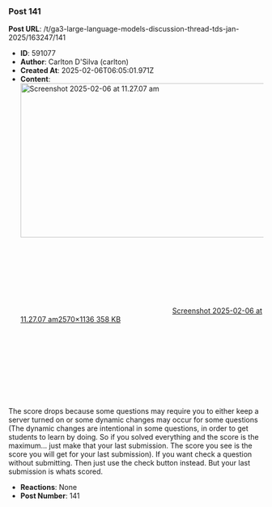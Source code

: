 ### Post 141
**Post URL**: /t/ga3-large-language-models-discussion-thread-tds-jan-2025/163247/141
- **ID**: 591077
- **Author**: Carlton D'Silva (carlton)
- **Created At**: 2025-02-06T06:05:01.971Z
- **Content**:  
  <div class="lightbox-wrapper"><a class="lightbox" href="https://europe1.discourse-cdn.com/flex013/uploads/iitm/original/3X/5/4/549b066a290c204c7468f501f107ef5eabe661f6.png" data-download-href="/uploads/short-url/c4sfk7QNgyUPkRyFwJueFRPaDbM.png?dl=1" title="Screenshot 2025-02-06 at 11.27.07 am" rel="noopener nofollow ugc"><img src="https://europe1.discourse-cdn.com/flex013/uploads/iitm/optimized/3X/5/4/549b066a290c204c7468f501f107ef5eabe661f6_2_690x304.png" alt="Screenshot 2025-02-06 at 11.27.07 am" data-base62-sha1="c4sfk7QNgyUPkRyFwJueFRPaDbM" width="690" height="304" srcset="https://europe1.discourse-cdn.com/flex013/uploads/iitm/optimized/3X/5/4/549b066a290c204c7468f501f107ef5eabe661f6_2_690x304.png, https://europe1.discourse-cdn.com/flex013/uploads/iitm/optimized/3X/5/4/549b066a290c204c7468f501f107ef5eabe661f6_2_1035x456.png 1.5x, https://europe1.discourse-cdn.com/flex013/uploads/iitm/optimized/3X/5/4/549b066a290c204c7468f501f107ef5eabe661f6_2_1380x608.png 2x" data-dominant-color="DFE3EE"><div class="meta"><svg class="fa d-icon d-icon-far-image svg-icon" aria-hidden="true"><use href="#far-image"></use></svg><span class="filename">Screenshot 2025-02-06 at 11.27.07 am</span><span class="informations">2570×1136 358 KB</span><svg class="fa d-icon d-icon-discourse-expand svg-icon" aria-hidden="true"><use href="#discourse-expand"></use></svg></div></a></div>
The score drops because some questions may require you to either keep a server turned on or some dynamic changes may occur for some questions (The dynamic changes are intentional in some questions, in order to get students to learn by doing. So if you solved everything and the score is the maximum… just make that your last submission. The score you see is the score you will get for your last submission).
If you want check a question without submitting. Then just use the check button instead. But your last submission is whats scored.
- **Reactions**: None
- **Post Number**: 141

